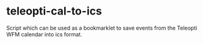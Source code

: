 # teleopti-cal-to-ics
Script which can be used as a bookmarklet to save events from the Teleopti WFM calendar into ics format.
